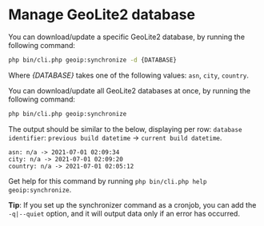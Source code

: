 # Manage GeoLite2 database

You can download/update a specific GeoLite2 database, by running the following command:

```bash
php bin/cli.php geoip:synchronize -d {DATABASE}
```

Where _{DATABASE}_ takes one of the following values: `asn`, `city`, `country`.

You can download/update all GeoLite2 databases at once, by running the following command:

```bash
php bin/cli.php geoip:synchronize
```

The output should be similar to the below, displaying per row: `database identifier`: `previous build datetime` -> `current build datetime`.

```text
asn: n/a -> 2021-07-01 02:09:34
city: n/a -> 2021-07-01 02:09:20
country: n/a -> 2021-07-01 02:05:12
```

Get help for this command by running `php bin/cli.php help geoip:synchronize`.

**Tip**: If you set up the synchronizer command as a cronjob, you can add the `-q|--quiet` option, and it will output data only if an error has occurred.

